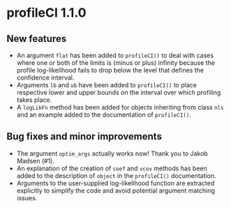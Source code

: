 # profileCI 1.1.0

## New features

* An argument `flat` has been added to `profileCI()` to deal with cases where one or both of the limits is (minus or plus) infinity because the profile log-likelihood fails to drop below the level that defines the confidence interval.
* Arguments `lb` and `ub` have been added to `profileCI()` to place respective lower and upper bounds on the interval over which profiling takes place.
* A `logLikFn` method has been added for objects inheriting from class `nls` and an example added to the documentation of `profileCI()`. 

## Bug fixes and minor improvements

* The argument `optim_args` actually works now! Thank you to Jakob Madsen (#1).
* An explanation of the creation of `coef` and `vcov` methods has been added to the description of `object` in the `profileCI()` documentation.
* Arguments to the user-supplied log-likelihood function are extracted explicitly to simplify the code and avoid potential argument matching issues.

